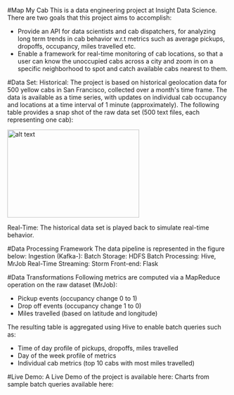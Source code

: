 #Map My Cab
This is a data engineering project at Insight Data Science. There are two goals that this project aims to accomplish:
- Provide an API for data scientists and cab dispatchers, for analyzing long term trends in cab behavior w.r.t metrics such as average pickups, dropoffs, occupancy, miles travelled etc.
- Enable a framework for real-time monitoring of cab locations, so that a user can know the unoccupied cabs across a city and zoom in on a specific neighborhood to spot and catch available cabs nearest to them.

#Data Set:
Historical:
The project is based on historical geolocation data for 500 yellow cabs in San Francisco, collected over a month's time frame. The data is available as a time series, with updates on individual cab occupancy and locations at a time interval of 1 minute (approximately). The following table provides a snap shot of the raw data set (500 text files, each representing one cab):

<img src="https://github.com/PreetikaKuls/Insight-MapMyCab/blob/master/images/raw_data.png" alt="alt text" width="300" height="200">

Real-Time:
The historical data set is played back to simulate real-time behavior.

#Data Processing Framework
The data pipeline is represented in the figure below:
Ingestion (Kafka-): 
Batch Storage: HDFS
Batch Processing: Hive, MrJob
Real-Time Streaming: Storm
Front-end: Flask

#Data Transformations
Following metrics are computed via a MapReduce operation on the raw dataset (MrJob):
- Pickup events (occupancy change 0 to 1)
- Drop off events (occupancy change 1 to 0)
- Miles travelled (based on latitude and longitude)

The resulting table is aggregated using Hive to enable batch queries such as:
- Time of day profile of pickups, dropoffs, miles travelled 
- Day of the week profile of metrics 
- Individual cab metrics (top 10 cabs with most miles travelled)






#Live Demo:
A Live Demo of the project is available here:
Charts from sample batch queries available here:







